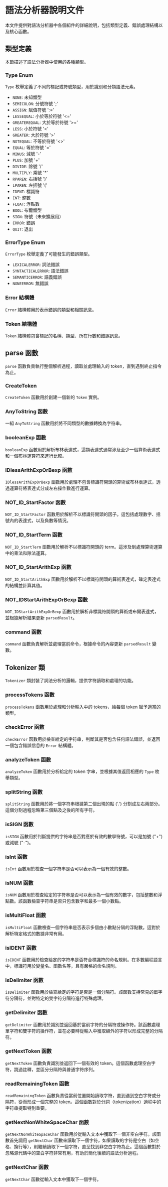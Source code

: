 # 語法分析器說明文件

本文件提供對語法分析器中各個組件的詳細說明，包括類型定義、錯誤處理結構以及核心函數。

## 類型定義

本節描述了語法分析器中使用的各種類型。

### Type Enum

`Type` 枚舉定義了不同的標記或符號類型，用於識別和分類語法元素。

- `NONE`: 未知類型
- `SEMICOLON`: 分號符號 ';'
- `ASSIGN`: 賦值符號 ':='
- `LESSEQUAL`: 小於等於符號 '<='
- `GREATEREQUAL`: 大於等於符號 '>='
- `LESS`: 小於符號 '<'
- `GREATER`: 大於符號 '>'
- `NOTEQUAL`: 不等於符號 '<>'
- `EQUAL`: 等於符號 '='
- `MINUS`: 減號 '-'
- `PLUS`: 加號 '+'
- `DIVIDE`: 除號 '/'
- `MULTIPLY`: 乘號 '*'
- `RPAREN`: 右括號 ')'
- `LPAREN`: 左括號 '('
- `IDENT`: 標識符
- `INT`: 整數
- `FLOAT`: 浮點數
- `BOOL`: 布爾類型
- `SIGN`: 符號（未來擴展用）
- `ERROR`: 錯誤
- `QUIT`: 退出

### ErrorType Enum

`ErrorType` 枚舉定義了可能發生的錯誤類型。

- `LEXICALERROR`: 詞法錯誤
- `SYNTACTICALERROR`: 語法錯誤
- `SEMANTICERROR`: 語義錯誤
- `NONEERROR`: 無錯誤

### Error 結構體

`Error` 結構體用於表示錯誤的類型和相關訊息。

### Token 結構體

`Token` 結構體包含標記的名稱、類型、所在行數和錯誤訊息。

## parse 函數

`parse` 函數負責執行整個解析過程，讀取並處理輸入的 token，直到遇到終止指令為止。

### CreateToken

`CreateToken` 函數用於創建一個新的 `Token` 實例。

### AnyToString 函數

一組 `AnyToString` 函數用於將不同類型的數據轉換為字符串。

### booleanExp 函數

`booleanExp` 函數用於解析布林表達式，這類表達式通常涉及至少一個算術表達式和一個布林運算符來進行比較。

### IDlessArithExpOrBexp 函數

`IDlessArithExpOrBexp` 函數用於處理不包含標識符開頭的算術或布林表達式，透過運算符將表達式分成左右操作數進行運算。

### NOT_ID_StartFactor 函數

`NOT_ID_StartFactor` 函數用於解析不以標識符開頭的因子。這包括處理數字、括號內的表達式，以及負數等情況。

### NOT_ID_StartTerm 函數

`NOT_ID_StartTerm` 函數用於解析不以標識符開頭的 term。這涉及到處理算術運算中的乘法和除法運算。

### NOT_ID_StartArithExp 函數

`NOT_ID_StartArithExp` 函數用於解析不以標識符開頭的算術表達式，確定表達式的結構並計算其值。


### NOT_IDStartArithExpOrBexp 函數

`NOT_IDStartArithExpOrBexp` 函數用於解析非標識符開頭的算術或布爾表達式，並根據解析結果更新 `parsedResult`。


### command 函數

`command` 函數負責解析並處理當前命令，根據命令的內容更新 `parsedResult` 變數。

## Tokenizer 類

`Tokenizer` 類封裝了詞法分析的邏輯，提供字符讀取和處理的功能。

### processTokens 函數

`processTokens` 函數用於處理和分析輸入中的 tokens，給每個 token 賦予適當的類型。

### checkError 函數

`checkError` 函數用於檢查給定的字符串，判斷其是否包含任何語法錯誤，並返回一個包含錯誤信息的 `Error` 結構體。

### analyzeToken 函數

`analyzeToken` 函數用於分析給定的 token 字串，並根據其值返回相應的 `Type` 枚舉類型。

### splitString 函數

`splitString` 函數用於將一個字符串根據第二個出現的點 ('.') 分割成左右兩部分。這個分割過程忽略第三個點及之後的所有字符。

### isSIGN 函數

`isSIGN` 函數用於判斷提供的字符串是否對應於有效的數學符號，可以是加號 ("+") 或減號 ("-")。

### isInt 函數

`isInt` 函數用於檢查一個字符串是否可以表示為一個有效的整數。

### isNUM 函數

`isNUM` 函數用於檢查給定的字符串是否可以表示為一個有效的數字，包括整數和浮點數。該函數檢查字符串是否只包含數字和最多一個小數點。

### isMultiFloat 函數

`isMultiFloat` 函數檢查一個字符串是否表示多個由小數點分隔的浮點數。這對於解析特定格式的數據非常有用。


### isIDENT 函數

`isIDENT` 函數用於檢查給定的字符串是否符合標識符的命名規則。在多數編程語言中，標識符用於變量名、函數名等，且有嚴格的命名規則。

### isDelimiter 函數

`isDelimiter` 函數用於檢查給定的字符是否是一個分隔符。該函數支持常見的單字符分隔符，並對特定的雙字符分隔符進行特殊處理。

### getDelimiter 函數

`getDelimiter` 函數用於識別並返回基於當前字符的分隔符或操作符。該函數處理單字符和雙字符的操作符，並在必要時從輸入中獲取額外的字符以形成完整的分隔符。

### getNextToken 函數

`getNextToken` 函數負責識別並返回下一個有效的 token。這個函數處理空白字符，跳過註釋，並區分分隔符與普通字符序列。

### readRemainingToken 函數

`readRemainingToken` 函數負責從當前位置開始讀取字符，直到遇到空白字符或分隔符，從而形成一個完整的 token。這個函數對於分詞（tokenization）過程中的字符串提取特別重要。

### getNextNonWhiteSpaceChar 函數

`getNextNonWhiteSpaceChar` 函數用於從輸入文本中獲取下一個非空白字符。該函數首先調用 `getNextChar` 函數來讀取下一個字符，如果讀取的字符是空白（如空格、換行等），則繼續讀取下一個字符，直至找到非空白字符為止。這個函數對於忽略源代碼中的空白字符非常有用，有助於簡化後續的語法分析過程。

### getNextChar 函數

`getNextChar` 函數從輸入文本中獲取下一個字符。



